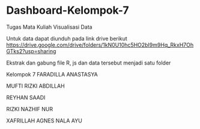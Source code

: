 # Dashboard-Kelompok-7
Tugas Mata Kuliah Visualisasi Data

Untuk data dapat diunduh pada link drive berikut
https://drive.google.com/drive/folders/1kN0U10hc5HO2bI9m9Hq_RkxH7OhGTks2?usp=sharing

Ekstrak dan gabung file R, js dan data tersebut menjadi satu folder

Kelompok 7
FARADILLA ANASTASYA

MUFTI RIZKI ABDILLAH

REYHAN SAADI

RIZKI NAZHIF NUR

XAFRILLAH AGNES NALA AYU
